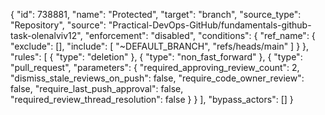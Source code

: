{
  "id": 738881,
  "name": "Protected",
  "target": "branch",
  "source_type": "Repository",
  "source": "Practical-DevOps-GitHub/fundamentals-github-task-olenalviv12",
  "enforcement": "disabled",
  "conditions": {
    "ref_name": {
      "exclude": [],
      "include": [
        "~DEFAULT_BRANCH",
        "refs/heads/main"
      ]
    }
  },
  "rules": [
    {
      "type": "deletion"
    },
    {
      "type": "non_fast_forward"
    },
    {
      "type": "pull_request",
      "parameters": {
        "required_approving_review_count": 2,
        "dismiss_stale_reviews_on_push": false,
        "require_code_owner_review": false,
        "require_last_push_approval": false,
        "required_review_thread_resolution": false
      }
    }
  ],
  "bypass_actors": []
}